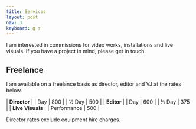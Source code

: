 ```yaml
---
title: Services
layout: post
nav: 3
keyboard: g s
---
```


I am interested in commissions for video works, installations and live visuals.
If you have a project in mind, please get in touch.

Freelance
---------

I am available on a freelance basis as director, editor and VJ at the rates
below.

| **Director**          |
| Day           | 800   |
| &frac12; Day  | 500   |
| **Editor**            |
| Day           | 600   |
| &frac12; Day  | 375   |
| **Live Visuals**      |
| Performance   | 500   |

Director rates exclude equipment hire charges.
